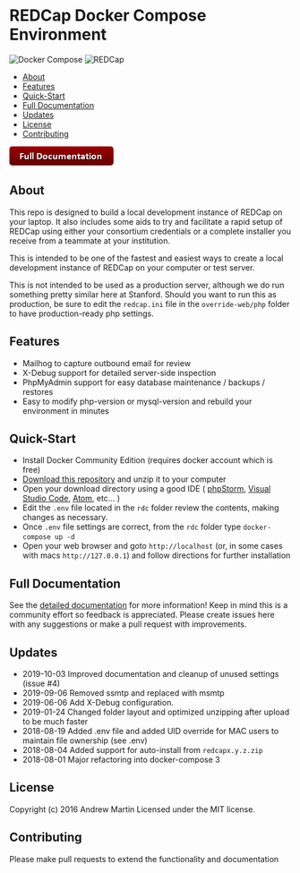 # REDCap Docker Compose Environment

![Docker Compose][docker-compose-logo]
![REDCap][redcap-logo]

<!-- START doctoc generated TOC please keep comment here to allow auto update -->
<!-- DON'T EDIT THIS SECTION, INSTEAD RE-RUN doctoc TO UPDATE -->


- [About](#about)
- [Features](#features)
- [Quick-Start](#quick-start)
- [Full Documentation](#full-documentation)
- [Updates](#updates)
- [License](#license)
- [Contributing](#contributing)

<!-- END doctoc generated TOC please keep comment here to allow auto update -->

[![documentation-button](rdc/documentation/button_documentation.png)](rdc/documentation/README.md)


## About
This repo is designed to build a local development instance of REDCap on your laptop.  It also includes some aids 
to try and facilitate a rapid setup of REDCap using either your consortium credentials or a complete installer you 
receive from a teammate at your institution.

This is intended to be one of the fastest and easiest ways to create a local development instance of REDCap on your 
computer or test server.

This is not intended to be used as a production server, although we do run something pretty similar here at Stanford.
Should you want to run this as production, be sure to edit the `redcap.ini` file in the `override-web/php` folder
to have production-ready php settings.

## Features
 * Mailhog to capture outbound email for review
 * X-Debug support for detailed server-side inspection
 * PhpMyAdmin support for easy database maintenance / backups / restores
 * Easy to modify php-version or mysql-version and rebuild your environment in minutes

## Quick-Start
 * Install Docker Community Edition (requires docker account which is free)
 * [Download this repository](https://github.com/123andy/redcap-docker-compose/archive/master.zip) and unzip it to your computer
 * Open your download directory using a good IDE (
 [phpStorm](https://www.jetbrains.com/phpstorm/), 
 [Visual Studio Code](https://code.visualstudio.com/),
 [Atom](https://atom.io/), etc... )
 * Edit the `.env` file located in the `rdc` folder review the contents, making changes as necessary.
 * Once `.env` file settings are correct, from the `rdc` folder type `docker-compose up -d`
 * Open your web browser and goto `http://localhost` (or, in some cases with macs `http://127.0.0.1`) and follow
  directions for further installation
 
## Full Documentation
See the [detailed documentation](rdc/documentation/README.md) for more information!  Keep in mind this is a community
effort so feedback is appreciated.  Please create issues here with any suggestions or make a pull request with improvements.

## Updates
* 2019-10-03  Improved documentation and cleanup of unused settings (issue #4)
* 2019-09-06  Removed ssmtp and replaced with msmtp
* 2019-06-06  Add X-Debug configuration. 
* 2019-01-24  Changed folder layout and optimized unzipping after upload to be much faster
* 2018-08-19  Added .env file and added UID override for MAC users to maintain file ownership (see .env)
* 2018-08-04  Added support for auto-install from `redcapx.y.z.zip`
* 2018-08-01  Major refactoring into docker-compose 3

## License
Copyright (c) 2016 Andrew Martin
Licensed under the MIT license.

## Contributing
Please make pull requests to extend the functionality and documentation

[redcap-logo]: rdc/documentation/redcap-logo-large.png "REDCap"
[docker-compose-logo]: rdc/documentation/docker-compose.png "Docker Compose"
